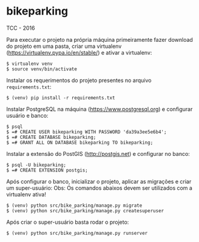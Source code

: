 # bikeparking
TCC - 2016

Para executar o projeto na própria máquina primeiramente fazer download do projeto em uma pasta, criar uma virtualenv (https://virtualenv.pypa.io/en/stable/) e ativar a virtualenv:

```
$ virtualenv venv
$ source venv/bin/activate
```

Instalar os requerimentos do projeto presentes no arquivo ```requirements.txt```:

```
$ (venv) pip install -r requirements.txt
```

Instalar PostgreSQL na máquina (https://www.postgresql.org) e configurar usuário e banco:

```
$ psql
$ =# CREATE USER bikeparking WITH PASSWORD 'da39a3ee5e6b4';
$ =# CREATE DATABASE bikeparking;
$ =# GRANT ALL ON DATABASE bikeparking TO bikeparking;
```

Instalar a extensão do PostGIS (http://postgis.net) e configurar no banco:

```
$ psql -U bikeparking;
$ =# CREATE EXTENSION postgis;
```

Após configurar o banco, inicializar o projeto, aplicar as migrações e criar um super-usuário:
Obs: Os comandos abaixos devem ser utilizados com a virtualenv ativa!

```
$ (venv) python src/bike_parking/manage.py migrate
$ (venv) python src/bike_parking/manage.py createsuperuser
```

Após criar o super-usuário basta rodar o projeto:

```
$ (venv) python src/bike_parking/manage.py runserver
```
